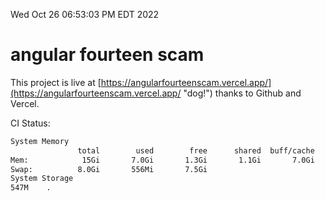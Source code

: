 Wed Oct 26 06:53:03 PM EDT 2022

# angular fourteen scam


This project is live at [https://angularfourteenscam.vercel.app/](https://angularfourteenscam.vercel.app/ "dog!") thanks to Github and Vercel.

CI Status: 

```bash
System Memory
               total        used        free      shared  buff/cache   available
Mem:            15Gi       7.0Gi       1.3Gi       1.1Gi       7.0Gi       6.9Gi
Swap:          8.0Gi       556Mi       7.5Gi
System Storage
547M	.
```
```bash
